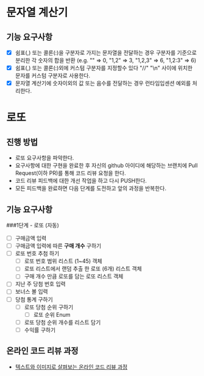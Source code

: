 # 문자열 계산기
## 기능 요구사항
* [x] 쉼표(,) 또는 콜론(:)을 구분자로 가지는 문자열을 전달하는 경우 구분자를 기준으로 분리한 각 숫자의 합을 반환 (e.g. "" => 0, "1,2" => 3, "1,2,3" => 6, "1,2:3" => 6)
* [x] 쉼표(,) 또는 콜론(:)외에 커스텀 구분자를 지정할수 있다
 "//" "\n" 사이에 위치한 문자를 커스텀 구분자로 사용한다.
* [x] 문자열 계산기에 숫자이외의 값 또는 음수를 전달하는 경우 런타임입센션 예외를 처리한다.
# 로또
## 진행 방법
* 로또 요구사항을 파악한다.
* 요구사항에 대한 구현을 완료한 후 자신의 github 아이디에 해당하는 브랜치에 Pull Request(이하 PR)를 통해 코드 리뷰 요청을 한다.
* 코드 리뷰 피드백에 대한 개선 작업을 하고 다시 PUSH한다.
* 모든 피드백을 완료하면 다음 단계를 도전하고 앞의 과정을 반복한다.

## 기능 요구사항
###1단계 - 로또 (자동)
*[ ] 구매금액 입력
*[ ] 구매금액 입력에 따른 <b>구매 개수</b> 구하기
*[ ] 로또 번호 추첨 하기
  *[ ] 로또 번호 범위 리스트 (1~45) 객체 
  *[ ] 로또 리스트에서 랜덤 추출 한 로또 (6개) 리스트 객체
  *[ ] 구매 개수 만큼 로또를 담는 로또 리스트 객체
*[ ] 지난 주 당첨 번호 입력
*[ ] 보너스 볼 입력
*[ ] 당첨 통계 구하기
  *[ ] 로또 당첨 순위 구하기
    *[ ] 로또 순위 Enum
  *[ ] 로또 당첨 순위 개수를 리스트 담기
  *[ ] 수익률 구하기
## 온라인 코드 리뷰 과정
* [텍스트와 이미지로 살펴보는 온라인 코드 리뷰 과정](https://github.com/next-step/nextstep-docs/tree/master/codereview)
